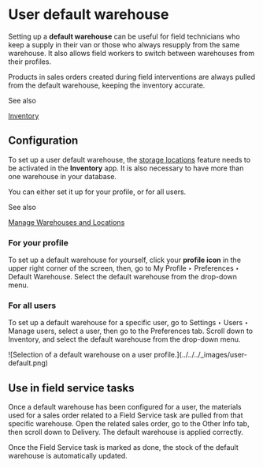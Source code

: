 # User default warehouse

Setting up a **default warehouse** can be useful for field technicians who
keep a supply in their van or those who always resupply from the same
warehouse. It also allows field workers to switch between warehouses from
their profiles.

Products in sales orders created during field interventions are always pulled
from the default warehouse, keeping the inventory accurate.

See also

[Inventory](../../inventory_and_mrp/inventory.html)

## Configuration

To set up a user default warehouse, the [storage
locations](../../inventory_and_mrp/inventory/warehouses_storage/inventory_management/warehouses_locations.html)
feature needs to be activated in the **Inventory** app. It is also necessary
to have more than one warehouse in your database.

You can either set it up for your profile, or for all users.

See also

[Manage Warehouses and
Locations](../../inventory_and_mrp/inventory/warehouses_storage/inventory_management/warehouses_locations.html)

### For your profile

To set up a default warehouse for yourself, click your **profile icon** in the
upper right corner of the screen, then, go to My Profile ‣ Preferences ‣
Default Warehouse. Select the default warehouse from the drop-down menu.

### For all users

To set up a default warehouse for a specific user, go to Settings ‣ Users ‣
Manage users, select a user, then go to the Preferences tab. Scroll down to
Inventory, and select the default warehouse from the drop-down menu.

![Selection of a default warehouse on a user profile.](../../../_images/user-
default.png)

## Use in field service tasks

Once a default warehouse has been configured for a user, the materials used
for a sales order related to a Field Service task are pulled from that
specific warehouse. Open the related sales order, go to the Other Info tab,
then scroll down to Delivery. The default warehouse is applied correctly.

Once the Field Service task is marked as done, the stock of the default
warehouse is automatically updated.

